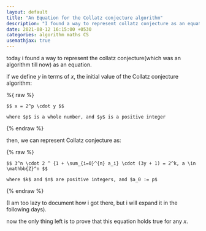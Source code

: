 ```yaml
---
layout: default
title: "An Equation for the Collatz conjecture algorithm"
description: "I found a way to represent collatz conjecture as an equation"
date: 2021-08-12 16:15:00 +0530
categories: algorithm maths CS
usemathjax: true
---
```


today i found a way to represent the collatz conjecture(which was an algorithm till now) as an equation.

if we define $y$ in terms of $x$, the initial value of the Collatz conjecture algorithm:

%{ raw %}
```
$$ x = 2^p \cdot y $$

where $p$ is a whole number, and $y$ is a positive integer
```
{% endraw %}

then, we can represent Collatz conjecture as:

{% raw %}
```
$$ 3^n \cdot 2 ^ {1 + \sum_{i=0}^{n} a_i} \cdot (3y + 1) = 2^k, a \in \mathbb{Z}^n $$

where $k$ and $n$ are positive integers, and $a_0 := p$
```
{% endraw %}

(I am too lazy to document how i got there, but i will expand it in the following days).

now the only thing left is to prove that this equation holds true for any $x$.

